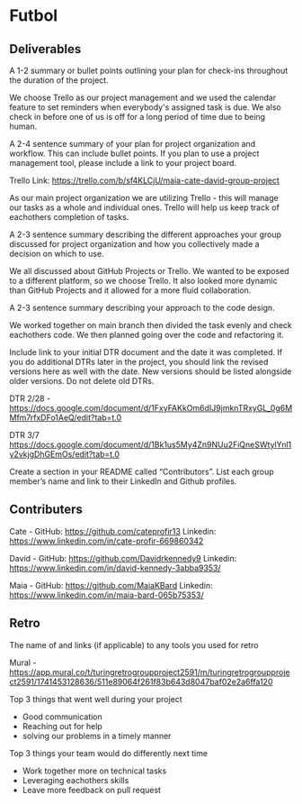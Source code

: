 # Futbol

## Deliverables 

A 1-2 summary or bullet points outlining your plan for check-ins throughout the duration of the project.

We choose Trello as our project management and we used the calendar feature to set reminders when everybody's assigned task is due. We also check in before one of us is off for a long period of time due to being human. 

A 2-4 sentence summary of your plan for project organization and workflow. This can include bullet points. If you plan to use a project management tool, please include a link to your project board.

Trello Link: https://trello.com/b/sf4KLCjU/maia-cate-david-group-project

As our main project organization we are utilizing Trello - this will manage our tasks as a whole and individual ones. Trello will help us keep track of eachothers completion of tasks. 

A 2-3 sentence summary describing the different approaches your group discussed for project organization and how you collectively made a decision on which to use.

We all discussed about GitHub Projects or Trello. We wanted to be exposed to a different platform, so we choose Trello. It also looked more dynamic than GitHub Projects and it allowed for a more fluid collaboration. 

A 2-3 sentence summary describing your approach to the code design.

We worked together on main branch then divided the task evenly and check eachothers code.
We then planned going over the code and refactoring it.

Include link to your initial DTR document and the date it was completed. If you do additional DTRs later in the project, you should link the revised versions here as well with the date. New versions should be listed alongside older versions. Do not delete old DTRs.

DTR 2/28 - https://docs.google.com/document/d/1FxyFAKkOm6dIJ9jmknTRxyGL_0g6MMfm7rfxDFo1AeQ/edit?tab=t.0

DTR 3/7 https://docs.google.com/document/d/1Bk1us5My4Zn9NUu2FiQneSWtylYnl1y2vkjgDhGEmOs/edit?tab=t.0

Create a section in your README called “Contributors”. List each group member’s name and link to their LinkedIn and Github profiles.

## Contributers

Cate - 
GitHub: https://github.com/cateprofir13
Linkedin: https://www.linkedin.com/in/cate-profir-669860342

David - 
GitHub: https://github.com/Davidrkennedy9
Linkedin: https://www.linkedin.com/in/david-kennedy-3abba9353/

Maia -
GitHub: https://github.com/MaiaKBard
Linkedin: https://www.linkedin.com/in/maia-bard-065b75353/

## Retro
The name of and links (if applicable) to any tools you used for retro

Mural - https://app.mural.co/t/turingretrogroupproject2591/m/turingretrogroupproject2591/1741453128636/511e89064f261f83b643d8047baf02e2a6ffa120

Top 3 things that went well during your project
- Good communication 
- Reaching out for help
- solving our problems in a timely manner

Top 3 things your team would do differently next time
- Work together more on technical tasks
- Leveraging eachothers skills 
- Leave more feedback on pull request